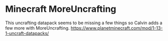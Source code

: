 # Minecraft MoreUncrafting
 
This uncrafting datapack seems to be missing a few things so Calvin adds a few more with MoreUncrafting.
https://www.planetminecraft.com/mod/1-13-1-uncraft-datapacks/
